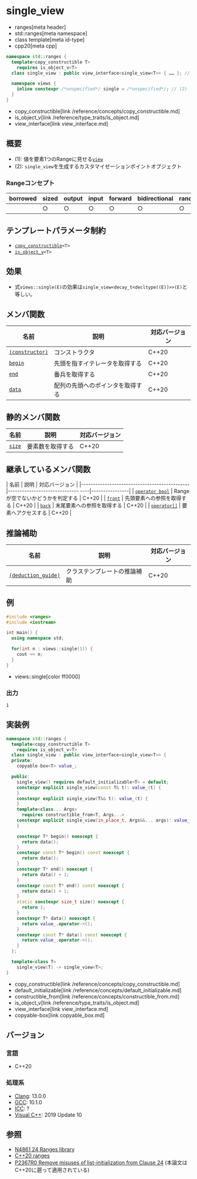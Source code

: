 # single_view
* ranges[meta header]
* std::ranges[meta namespace]
* class template[meta id-type]
* cpp20[meta cpp]

```cpp
namespace std::ranges {
  template<copy_constructible T>
    requires is_object_v<T>
  class single_view : public view_interface<single_view<T>> { …… }; // (1)

  namespace views {
    inline constexpr /*unspecified*/ single = /*unspecified*/; // (2)
  }
}
```
* copy_constructible[link /reference/concepts/copy_constructible.md]
* is_object_v[link /reference/type_traits/is_object.md]
* view_interface[link view_interface.md]

## 概要
- (1): 値を要素1つのRangeに見せる[`view`](view.md)
- (2): `single_view`を生成するカスタマイゼーションポイントオブジェクト

### Rangeコンセプト

| borrowed | sized | output | input | forward | bidirectional | random_access | contiguous | common | viewable | view |
|----------|-------|--------|-------|---------|---------------|---------------|------------|--------|----------|------|
|          | ○    | ○     | ○    | ○      | ○            | ○            | ○         | ○     | ○       | ○   |

## テンプレートパラメータ制約
- [`copy_constructible`](/reference/concepts/copy_constructible.md)`<T>`
- [`is_object_v`](/reference/type_traits/is_object.md)`<T>`

## 効果
- 式`views::single(E)`の効果は`single_view<decay_t<decltype((E))>>(E)`と等しい。

## メンバ関数

| 名前                                             | 説明                             | 対応バージョン |
|--------------------------------------------------|----------------------------------|----------------|
| [`(constructor)`](single_view/op_constructor.md.nolink)  | コンストラクタ                   | C++20          |
| [`begin`](single_view/begin.md.nolink)                   | 先頭を指すイテレータを取得する   | C++20          |
| [`end`](single_view/end.md.nolink)                       | 番兵を取得する                   | C++20          |
| [`data`](single_view/data.md.nolink)                     | 配列の先頭へのポインタを取得する | C++20          |

## 静的メンバ関数

| 名前                                             | 説明                             | 対応バージョン |
|--------------------------------------------------|----------------------------------|----------------|
| [`size`](single_view/size.md.nolink)                     | 要素数を取得する                 | C++20          |

## 継承しているメンバ関数

| 名前                                         | 説明                              | 対応バージョン |
|----------------------------------------------|------------------------------ ----|----------------|
| [`operator bool`](view_interface/op_bool.md) | Rangeが空でないかどうかを判定する | C++20          |
| [`front`](view_interface/front.md)           | 先頭要素への参照を取得する        | C++20          |
| [`back`](view_interface/back.md)             | 末尾要素への参照を取得する        | C++20          |
| [`operator[]`](view_interface/op_at.md)      | 要素へアクセスする                | C++20          |

## 推論補助

| 名前                                                  | 説明                         | 対応バージョン |
|-------------------------------------------------------|------------------------------|----------------|
| [`(deduction_guide)`](single_view/op_deduction_guide.md.nolink) | クラステンプレートの推論補助 | C++20          |

## 例
```cpp example
#include <ranges>
#include <iostream>

int main() {
  using namespace std;

  for(int n : views::single(1)) {
    cout << n;
  }
}
```
* views::single[color ff0000]

### 出力
```
1
```

## 実装例
```cpp
namespace std::ranges {
  template<copy_constructible T>
    requires is_object_v<T>
  class single_view : public view_interface<single_view<T>> {
  private:
    copyable-box<T> value_;

  public:
    single_view() requires default_initializable<T> = default;
    constexpr explicit single_view(const T& t): value_(t) {
    }
    constexpr explicit single_view(T&& t): value_(t) {
    }
    template<class... Args>
      requires constructible_from<T, Args...>
    constexpr explicit single_view(in_place_t, Args&&... args): value_{in_place, forward<Args>(args)...} {
    }

    constexpr T* begin() noexcept {
      return data();
    }
    constexpr const T* begin() const noexcept {
      return data();
    }
    constexpr T* end() noexcept {
      return data() + 1;
    }
    constexpr const T* end() const noexcept {
      return data() + 1;
    }
    static constexpr size_t size() noexcept {
      return 1;
    }
    constexpr T* data() noexcept {
      return value_.operator->();
    }
    constexpr const T* data() const noexcept {
      return value_.operator->();
    }
  };

  template<class T>
    single_view(T) -> single_view<T>;
}
```
* copy_constructible[link /reference/concepts/copy_constructible.md]
* default_initializable[link /reference/concepts/default_initializable.md]
* constructible_from[link /reference/concepts/constructible_from.md]
* is_object_v[link /reference/type_traits/is_object.md]
* view_interface[link view_interface.md]
* copyable-box[link copyable_box.md]

## バージョン
### 言語
- C++20

### 処理系
- [Clang](/implementation.md#clang): 13.0.0
- [GCC](/implementation.md#gcc): 10.1.0
- [ICC](/implementation.md#icc): ?
- [Visual C++](/implementation.md#visual_cpp): 2019 Update 10

## 参照
- [N4861 24 Ranges library](https://timsong-cpp.github.io/cppwp/n4861/ranges)
- [C++20 ranges](https://techbookfest.org/product/5134506308665344)
- [P2367R0 Remove misuses of list-initialization from Clause 24](https://www.open-std.org/jtc1/sc22/wg21/docs/papers/2021/p2367r0.html) (本論文はC++20に遡って適用されている)
